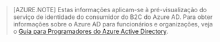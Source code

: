 > [AZURE.NOTE]
    Estas informações aplicam-se à pré-visualização do serviço de identidade do consumidor do B2C do Azure AD.  Para obter informações sobre o Azure AD para funcionários e organizações, veja o [Guia para Programadores do Azure Active Directory](active-directory-developers-guide.md).


<!--HONumber=Jun16_HO2-->


